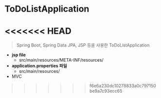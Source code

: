 # ToDoListApplication

<<<<<<< HEAD
=======
> Spring Boot, Spring Data JPA, JSP 등을 사용한 ToDoListApplication
> 

- **jsp file**
  - src/main/resources/META-INF/resources/
- **application.properties 파일** 
  - src/main/resources/
- MVC 
>>>>>>> f6e6a230dc10278833a0c797150be9a7c93ecc65
